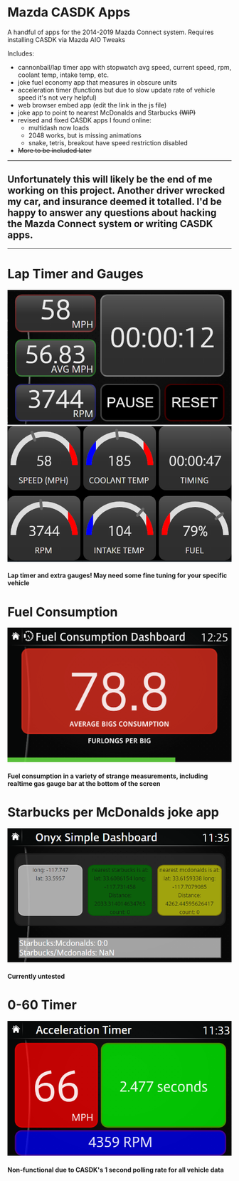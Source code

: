 # Mazda CASDK Apps
 
A handful of apps for the 2014-2019 Mazda Connect system. Requires installing CASDK via Mazda AIO Tweaks

Includes:
- cannonball/lap timer app with stopwatch avg speed, current speed, rpm, coolant temp, intake temp, etc.
- joke fuel economy app that measures in obscure units
- acceleration timer (functions but due to slow update rate of vehicle speed it's not very helpful)
- web browser embed app (edit the link in the js file)
- joke app to point to nearest McDonalds and Starbucks ~~(WIP)~~
- revised and fixed CASDK apps I found online:
  - multidash now loads
  - 2048 works, but is missing animations
  - snake, tetris, breakout have speed restriction disabled
- ~~More to be included later~~

---

## Unfortunately this will likely be the end of me working on this project. Another driver wrecked my car, and insurance deemed it totalled. I'd be happy to answer any questions about hacking the Mazda Connect system or writing CASDK apps.

---

# Lap Timer and Gauges
![cannonballTimer](/screenshots/cannonballTimer.png)
![cannonballTimerPage2](/screenshots/cannonballTimer2.png)
#### Lap timer and extra gauges! May need some fine tuning for your specific vehicle

# Fuel Consumption
![fuelConsumption](/screenshots/fuelConsumption.png)
#### Fuel consumption in a variety of strange measurements, including realtime gas gauge bar at the bottom of the screen

# Starbucks per McDonalds joke app
![starbucksMcdonalds](/screenshots/starbucksMcdonalds.png)
#### Currently untested

# 0-60 Timer
![accelTimer](/screenshots/accelTimer.png)
#### Non-functional due to CASDK's 1 second polling rate for all vehicle data
